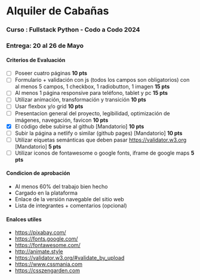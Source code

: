 # Alquiler de Cabañas
### Curso : Fullstack Python - Codo a Codo 2024
### Entrega: 20 al 26 de Mayo

#### Criterios de Evaluación
 - [ ] Poseer cuatro páginas  __10 pts__
 - [ ] Formulario + validación con js (todos los campos son obligatorios) con al menos 5 campos, 1 checkbox, 1 radiobutton, 1 imagen __15 pts__
 - [ ] Al menos 1 página responsive para teléfono, tablet y pc __15 pts__
 - [ ] Utilizar animación, transformación y transición __10 pts__
 - [ ] Usar flexbox y/o grid __10 pts__
 - [ ] Presentacion general del proyecto, legibilidad, optimización de imágenes, navegación, favicon __10 pts__
 - [X] El código debe subirse al github [Mandatorio] __10 pts__
 - [ ] Subir la página a netlify o similar (github pages) [Mandatorio] __10 pts__
 - [ ] Utilizar eiquetas semánticas que deben pasar https://validator.w3.org [Mandatorio] __5 pts__
 - [ ] Utilizar iconos de fontawesome o google fonts, iframe de google maps __5 pts__

#### Condicion de aprobación
- Al menos 60% del trabajo bien hecho
- Cargado en la plataforma
- Enlace de la versión navegable del sitio web
- Lista de integrantes + comentarios (opcional)


#### Enalces utiles

- https://pixabay.com/
- https://fonts.google.com/
- https://fontawesome.com/
- http://animate.style
- https://validator.w3.org/#validate_by_upload
- https://www.cssmania.com
- https://csszengarden.com
